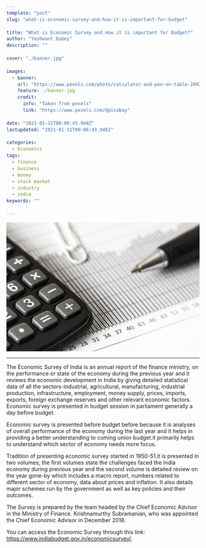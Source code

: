 ```yaml
---
template: "post"
slug: "what-is-economic-survey-and-how-it-is-important-for-budget"

title: "What is Economic Survey and How it is important for Budget?"
author: "Yashwant Dubey"
description: ""

cover: "./banner.jpg"

images:
  - banner:
    url: "https://www.pexels.com/photo/calculator-and-pen-on-table-209224/"
    feature: ./banner.jpg
    credit:
      info: "Taken from pexels"
      link: "https://www.pexels.com/@pixabay"

date: "2021-01-31T00:06:43.948Z"
lastupdated: "2021-01-31T00:06:43.948Z"

categories: 
  - Economics
tags:
  - finance
  - business
  - money
  - stock market
  - industry
  - india
keywords: ""

---
```


![Calculator and Pen on Table](./banner.jpg)

---

The Economic Survey of India is an annual report of the finance ministry, on the performance or state of the economy during the previous year and it reviews the economic development in India by giving detailed statistical data of all the sectors-industrial, agricultural, manufacturing, industrial production, infrastructure, employment, money supply, prices, imports, exports, foreign exchange reserves and other relevant economic factors. Economic survey is presented in budget session in parliament generally a day before budget.

Economic survey is presented before budget before because it is analyses of overall performance of the economy during the last year and it helps in providing a better understanding to coming union budget.it primarily helps to understand which sector of economy needs more focus.

Tradition of presenting economic survey started in 1950-51.it is presented in two volumes; the first volumes state the challenges faced the India economy during previous year and the second volume is detailed review on the year gone-by which includes a macro report, numbers related to different sector of economy, data about prices and inflation. It also details major schemes run by the government as well as key policies and their outcomes.

The Survey is prepared by the team headed by the Chief Economic Advisor in the Ministry of Finance. Krishnamurthy Subramanian, who was appointed the Chief Economic Advisor in December 2018.

You can access the Economic Survey through this link: https://www.indiabudget.gov.in/economicsurvey/.
